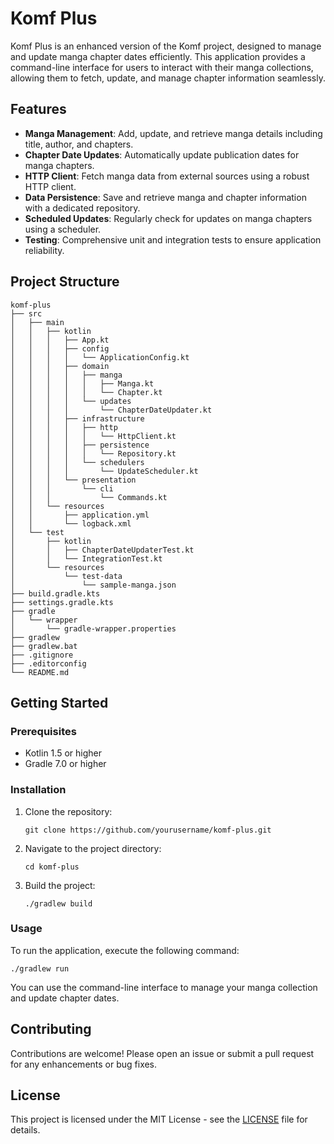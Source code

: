 # Komf Plus

Komf Plus is an enhanced version of the Komf project, designed to manage and update manga chapter dates efficiently. This application provides a command-line interface for users to interact with their manga collections, allowing them to fetch, update, and manage chapter information seamlessly.

## Features

- **Manga Management**: Add, update, and retrieve manga details including title, author, and chapters.
- **Chapter Date Updates**: Automatically update publication dates for manga chapters.
- **HTTP Client**: Fetch manga data from external sources using a robust HTTP client.
- **Data Persistence**: Save and retrieve manga and chapter information with a dedicated repository.
- **Scheduled Updates**: Regularly check for updates on manga chapters using a scheduler.
- **Testing**: Comprehensive unit and integration tests to ensure application reliability.

## Project Structure

```
komf-plus
├── src
│   ├── main
│   │   ├── kotlin
│   │   │   ├── App.kt
│   │   │   ├── config
│   │   │   │   └── ApplicationConfig.kt
│   │   │   ├── domain
│   │   │   │   ├── manga
│   │   │   │   │   ├── Manga.kt
│   │   │   │   │   └── Chapter.kt
│   │   │   │   └── updates
│   │   │   │       └── ChapterDateUpdater.kt
│   │   │   ├── infrastructure
│   │   │   │   ├── http
│   │   │   │   │   └── HttpClient.kt
│   │   │   │   ├── persistence
│   │   │   │   │   └── Repository.kt
│   │   │   │   └── schedulers
│   │   │   │       └── UpdateScheduler.kt
│   │   │   └── presentation
│   │   │       └── cli
│   │   │           └── Commands.kt
│   │   └── resources
│   │       ├── application.yml
│   │       └── logback.xml
│   └── test
│       ├── kotlin
│       │   ├── ChapterDateUpdaterTest.kt
│       │   └── IntegrationTest.kt
│       └── resources
│           └── test-data
│               └── sample-manga.json
├── build.gradle.kts
├── settings.gradle.kts
├── gradle
│   └── wrapper
│       └── gradle-wrapper.properties
├── gradlew
├── gradlew.bat
├── .gitignore
├── .editorconfig
└── README.md
```

## Getting Started

### Prerequisites

- Kotlin 1.5 or higher
- Gradle 7.0 or higher

### Installation

1. Clone the repository:
   ```
   git clone https://github.com/yourusername/komf-plus.git
   ```
2. Navigate to the project directory:
   ```
   cd komf-plus
   ```
3. Build the project:
   ```
   ./gradlew build
   ```

### Usage

To run the application, execute the following command:
```
./gradlew run
```

You can use the command-line interface to manage your manga collection and update chapter dates.

## Contributing

Contributions are welcome! Please open an issue or submit a pull request for any enhancements or bug fixes.

## License

This project is licensed under the MIT License - see the [LICENSE](LICENSE) file for details.